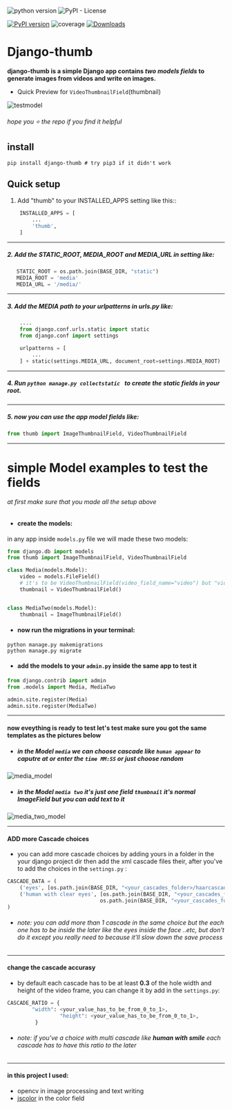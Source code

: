 ![python version](https://img.shields.io/badge/python-3.4+-blue.svg)
![PyPI - License](https://img.shields.io/pypi/l/Django.svg)

[![PyPI version](https://badge.fury.io/py/django-thumb.svg)](https://badge.fury.io/py/django-thumb)
![coverage](https://svgshare.com/i/7R1.svg)
[![Downloads](http://pepy.tech/badge/django-thumb)](http://pepy.tech/project/django-thumb)

Django-thumb 
=====

**django-thumb is a simple Django app contains *two models fields* 
to generate images from videos and write on images.**

- Quick Preview for `VideoThumbnailField`(thumbnail)

![testmodel](http://c.up-00.com/2018/06/152973480835121.gif)

###### hope you :star: the repo if you find it helpful

install
-------
```shell
pip install django-thumb # try pip3 if it didn't work
```

Quick setup
-------

1. Add "thumb" to your INSTALLED_APPS setting like this::
```python
    INSTALLED_APPS = [
        ...
        'thumb',
    ]
```
----

##### 2. Add the STATIC_ROOT, MEDIA_ROOT and MEDIA_URL in setting like:

 ```python
	STATIC_ROOT = os.path.join(BASE_DIR, "static")
    MEDIA_ROOT = 'media'
    MEDIA_URL = '/media/'
```
----

##### 3. Add the MEDIA path to your urlpatterns in urls.py like:

```python
	....
    from django.conf.urls.static import static
    from django.conf import settings

    urlpatterns = [
        ...
    ] + static(settings.MEDIA_URL, document_root=settings.MEDIA_ROOT)
```
---

##### 4. Run `python manage.py collectstatic ` to create the static fields in your root.

---

##### 5. now you can use the app model fields like:

```python
from thumb import ImageThumbnailField, VideoThumbnailField
```

----
# simple Model examples to test the fields
###### at first make sure that you made all the setup above
- #### create the models:
in any app inside `models.py` file we will made these two models:

```python 
from django.db import models
from thumb import ImageThumbnailField, VideoThumbnailField

class Media(models.Model):
    video = models.FileField()
    # it's to be VideoThumbnailField(video_field_name="video") but "video" is the default
    thumbnail = VideoThumbnailField()


class MediaTwo(models.Model):
    thumbnail = ImageThumbnailField()
```
- #### now run the migrations in your terminal:

```shell
python manage.py makemigrations
python manage.py migrate
```

- #### add the models to your `admin.py` inside the same app  to test it 

```python 
from django.contrib import admin
from .models import Media, MediaTwo

admin.site.register(Media)
admin.site.register(MediaTwo)
```
---
#### now eveything is ready to test let's test make sure you got the same templates as the pictures below
- ##### in the Model `media` we can choose cascade like `human appear` to caputre at **or** enter the `time MM:SS` **or** just choose random

![media_model](http://a.up-00.com/2018/06/152973557971411.jpeg)

- ##### in the Model `media two` it's just one field `thumbnail` it's normal ImageField but you can add text to it

![media_two_model](http://a.up-00.com/2018/06/152973557990662.jpeg)

---
#### ADD more Cascade choices
- you can add more cascade choices by adding yours in a folder in the your django project dir then add the xml cascade files their, after you've to add the choices in the `settings.py` :
```python
CASCADE_DATA = (
    ('eyes', [os.path.join(BASE_DIR, "<your_cascades_folder>/haarcascade_eyes.xml")]),
    ('human with clear eyes', [os.path.join(BASE_DIR, "<your_cascades_folder>/haarcascade_frontalface.xml"),
                              os.path.join(BASE_DIR, "<your_cascades_folder>/haarcascade_eyes.xml")]),
)

```
- ###### note: you can add more than 1 cascade in the same choice but the each one has to be inside the later like the eyes inside the face ..etc, but don't do it except you really need to because it'll slow down the save process
 
--- 
#### change the cascade accurasy 
- by default each cascade has to be at least **0.3** of the hole width and height of the video frame, you can change it by add in the `settings.py`:
```python
CASCADE_RATIO = {
		"width": <your_value_has_to_be_from_0_to_1>,
                 "height": <your_value_has_to_be_from_0_to_1>,
		 }

```
- ###### note: if you've a choice with multi cascade like **human with smile** each cascade has to have this ratio to the later
---
#### in this project I used:
- opencv in image processing and text writing 
- [jscolor](http://jscolor.com/) in the color field 

